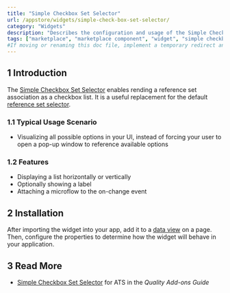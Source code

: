 ```yaml
---
title: "Simple Checkbox Set Selector"
url: /appstore/widgets/simple-check-box-set-selector/
category: "Widgets"
description: "Describes the configuration and usage of the Simple Checkbox Set Selector widget, which is available in the Mendix Marketplace."
tags: ["marketplace", "marketplace component", "widget", "simple checkbox set selector", "checkbox", "platform support"]
#If moving or renaming this doc file, implement a temporary redirect and let the respective team know they should update the URL in the product. See Mapping to Products for more details.
---
```


## 1 Introduction

The [Simple Checkbox Set Selector](https://marketplace.mendix.com/link/component/2349/) enables rending a reference set association as a checkbox list. It is a useful replacement for the default [reference set selector](/refguide/reference-set-selector/).

### 1.1 Typical Usage Scenario

* Visualizing all possible options in your UI, instead of forcing your user to open a pop-up window to reference available options

### 1.2 Features

* Displaying a list horizontally or vertically
* Optionally showing a label
* Attaching a microflow to the on-change event

## 2 Installation

After importing the widget into your app, add it to a [data view](/refguide/data-view/) on a page. Then, configure the properties to determine how the widget will behave in your application.

## 3 Read More

* [Simple Checkbox Set Selector](/appstore/partner-solutions/ats/rg-one-simple-checkbox-set-selector/) for ATS in the *Quality Add-ons Guide*
